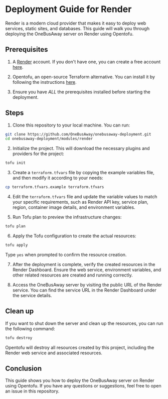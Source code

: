 # Deployment Guide for Render

Render is a modern cloud provider that makes it easy to deploy web services, static sites, and databases. This guide will walk you through deploying the OneBusAway server on Render using Opentofu.

## Prerequisites

1. A [Render](https://render.com/) account. If you don't have one, you can create a free account [here](https://dashboard.render.com/register).

2. Opentofu, an open-source Terraform alternative. You can install it by following the instructions [here](https://opentofu.org/docs/intro/install/).

3. Ensure you have *ALL* the prerequisites installed before starting the deployment.

## Steps

1. Clone this repository to your local machine. You can run:

```bash
git clone https://github.com/OneBusAway/onebusaway-deployment.git
cd onebusaway-deployment/modules/render
```

2. Initialize the project. This will download the necessary plugins and providers for the project:

```bash
tofu init
```

3. Create a `terraform.tfvars` file by copying the example variables file, and then modify it according to your needs:

```bash
cp terraform.tfvars.example terraform.tfvars
```

4. Edit the `terraform.tfvars` file and update the variable values to match your specific requirements, such as Render API key, service plan, region, container image details, and environment variables.

5. Run Tofu plan to preview the infrastructure changes:

```bash
tofu plan
```

6. Apply the Tofu configuration to create the actual resources:

```bash
tofu apply
```

Type `yes` when prompted to confirm the resource creation.

7. After the deployment is complete, verify the created resources in the Render Dashboard. Ensure the web service, environment variables, and other related resources are created and running correctly.

8. Access the OneBusAway server by visiting the public URL of the Render service. You can find the service URL in the Render Dashboard under the service details.

## Clean up

If you want to shut down the server and clean up the resources, you can run the following command:

```bash
tofu destroy
```

Opentofu will destroy all resources created by this project, including the Render web service and associated resources.

## Conclusion

This guide shows you how to deploy the OneBusAway server on Render using Opentofu. If you have any questions or suggestions, feel free to open an issue in this repository.
